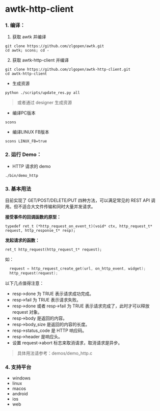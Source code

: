 # awtk-http-client

### 1. 编译：

1. 获取 awtk 并编译

```
git clone https://github.com/zlgopen/awtk.git
cd awtk; scons; cd -
```

2. 获取 awtk-http-client 并编译
```
git clone https://github.com/zlgopen/awtk-http-client.git
cd awtk-http-client
```

* 生成资源

```
python ./scripts/update_res.py all
```

> 或者通过 designer 生成资源


* 编译PC版本

```
scons
```

* 编译LINUX FB版本

```
scons LINUX_FB=true
```

### 2. 运行 Demo：

* HTTP 请求的 demo

```
./bin/demo_http
```

### 3. 基本用法

目前实现了 GET/POST/DELETE/PUT 四种方法，可以满足常见的 REST API 调用。但不适合大文件传输和同时大量并发请求。

**接受事件的回调函数的原型：**

```
typedef ret_t (*http_request_on_event_t)(void* ctx, http_request_t* request, http_response_t* resp);
```

**发起请求的函数：**

```
ret_t http_request(http_request_t* request);
```

如：

```c
  request = http_request_create_get(url, on_http_event, widget);
  http_request(request);

```

以下几点值得注意：

* resp->done 为 TRUE 表示请求成功完成。
* resp->fail 为 TRUE 表示请求失败。
* resp->done 或者 resp->fail 为 TRUE 表示请求完成了，此时才可以释放 request 对象。
* resp->body 是返回的内容。
* resp->body_size 是返回的内容的长度。
* resp->status_code 是 HTTP 响应码。
* resp->header 是响应头。
* 设置 request->abort 标志来取消请求，取消请求是异步。

> 具体用法请参考：demos/demo_http.c 

### 4. 支持平台

* windows
* linux
* macos
* android
* ios
* web
